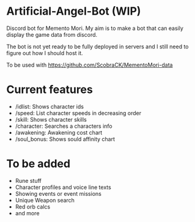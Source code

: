 # Artificial-Angel-Bot (WIP)

Discord bot for Memento Mori. My aim is to make a bot that can easily display the game data from discord.

The bot is not yet ready to be fully deployed in servers and I still need to figure out how I should host it.

To be used with https://github.com/ScobraCK/MementoMori-data

# Current features
- /idlist: Shows character ids
- /speed: List character speeds in decreasing order
- /skill: Shows character skills
- /character: Searches a characters info
- /awakening: Awakening cost chart
- /soul_bonus: Shows sould affinity chart

# To be added
- Rune stuff
- Character profiles and voice line texts
- Showing events or event missions
- Unique Weapon search 
- Red orb calcs
- and more
